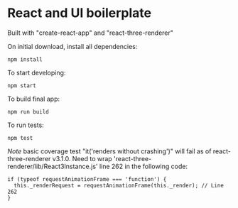 # React and UI boilerplate

Built with "create-react-app" and "react-three-renderer"

On initial download, install all dependencies:
```
npm install
```

To start developing:
```
npm start
```

To build final app:
```
npm run build
```

To run tests:
```
npm test
```

*Note* basic coverage test "it('renders without crashing')" will fail as of react-three-renderer v3.1.0. Need to wrap 'react-three-renderer/lib/React3Instance.js' line 262 in the following code:
```
if (typeof requestAnimationFrame === 'function') {
  this._renderRequest = requestAnimationFrame(this._render); // Line 262
}
```

